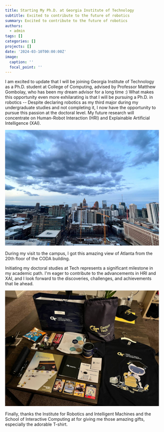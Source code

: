 ```yaml
---
title: Starting My Ph.D. at Georgia Institute of Technology
subtitle: Excited to contribute to the future of robotics
summary: Excited to contribute to the future of robotics
authors:
  - admin
tags: []
categories: []
projects: []
date: '2024-03-10T00:00:00Z'
image:
  caption: ''
  focal_point: ''
---
```


I am excited to update that I will be joining Georgia Institute of Technology as a Ph.D. student at College of Computing, advised by Professor Matthew Gombolay, who has been my dream advisor for a long time :) What makes this opportunity even more exhilarating is that I will be pursuing a Ph.D. in robotics -- Despite declaring robotics as my third major during my undergraduate studies and not completing it, I now have the opportunity to pursue this passion at the doctoral level. My future research will concentrate on Human-Robot Interaction (HRI) and Explainable Artificial Intelligence (XAI).

![](atlanta.jpg)

During my visit to the campus, I got this amazing view of Atlanta from the 20th floor of the CODA building.

Initiating my doctoral studies at Tech represents a significant milestone in my academic path. I'm eager to contribute to the advancements in HRI and XAI, and I look forward to the discoveries, challenges, and achievements that lie ahead.

![](gifts.jpg)

Finally, thanks the Institute for Robotics and Intelligent Machines and the School of Interactive Computing at for giving me those amazing gifts, especially the adorable T-shirt.

